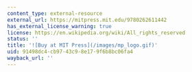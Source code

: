 ```yaml
---
content_type: external-resource
external_url: https://mitpress.mit.edu/9780262611442
has_external_license_warning: true
license: https://en.wikipedia.org/wiki/All_rights_reserved
status: ''
title: '![Buy at MIT Press](/images/mp_logo.gif)'
uid: 91498dc4-cb97-43c9-8e17-9f6b8bc06fa4
wayback_url: ''
---
```

